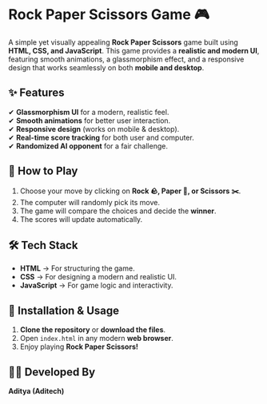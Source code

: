 # Rock Paper Scissors Game 🎮  

A simple yet visually appealing **Rock Paper Scissors** game built using **HTML, CSS, and JavaScript**. This game provides a **realistic and modern UI**, featuring smooth animations, a glassmorphism effect, and a responsive design that works seamlessly on both **mobile and desktop**.  

## ✨ Features  
✔ **Glassmorphism UI** for a modern, realistic feel.  
✔ **Smooth animations** for better user interaction.  
✔ **Responsive design** (works on mobile & desktop).  
✔ **Real-time score tracking** for both user and computer.  
✔ **Randomized AI opponent** for a fair challenge.  

## 📌 How to Play  
1. Choose your move by clicking on **Rock 🪨, Paper 📄, or Scissors ✂️**.  
2. The computer will randomly pick its move.  
3. The game will compare the choices and decide the **winner**.  
4. The scores will update automatically.  

## 🛠️ Tech Stack  
- **HTML** → For structuring the game.  
- **CSS** → For designing a modern and realistic UI.  
- **JavaScript** → For game logic and interactivity.  

## 🚀 Installation & Usage  
1. **Clone the repository** or **download the files**.  
2. Open `index.html` in any modern **web browser**.  
3. Enjoy playing **Rock Paper Scissors!**  

## 👨‍💻 Developed By  
**Aditya (Aditech)**  


